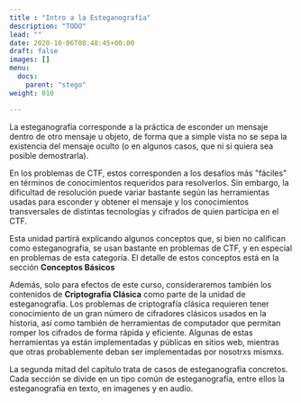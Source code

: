 ```yaml
---
title : "Intro a la Esteganografía"
description: "TODO"
lead: ""
date: 2020-10-06T08:48:45+00:00
draft: false
images: []
menu:
  docs:
    parent: "stego"
weight: 010

---
```



La esteganografía corresponde a la práctica de esconder un mensaje dentro de otro mensaje u objeto, de forma que a simple vista no se sepa la existencia del mensaje oculto (o en algunos casos, que ni si quiera sea posible demostrarla).

En los problemas de CTF, estos corresponden a los desafíos más "fáciles" en términos de conocimientos requeridos para resolverlos. Sin embargo, la dificultad de resolución puede variar bastante según las herramientas usadas para esconder y obtener el mensaje y los conocimientos transversales de distintas tecnologías y cifrados de quien participa en el CTF.

Esta unidad partirá explicando algunos conceptos que, si bien no califican como esteganografía, se usan bastante en problemas de CTF, y en especial en problemas de esta categoría. El detalle de estos conceptos está en la sección **Conceptos Básicos**

Además, solo para efectos de este curso, consideraremos también los contenidos de **Criptografía Clásica** como parte de la unidad de esteganografía. Los problemas de criptografía clásica requieren tener conocimiento de un gran número de cifradores clásicos usados en la historia, así como también de herramientas de computador que permitan romper los cifrados de forma rápida y eficiente. Algunas de estas herramientas ya están implementadas y públicas en sitios web, mientras que otras probablemente deban ser implementadas por nosotrxs mismxs.

La segunda mitad del capítulo trata de casos de esteganografía concretos. Cada sección se divide en un tipo común de esteganografía, entre ellos la esteganografía en texto, en imagenes y en audio.